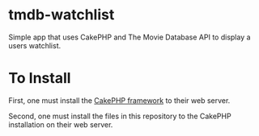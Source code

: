 tmdb-watchlist
==============

Simple app that uses CakePHP and The Movie Database API to display a users watchlist.

To Install
==============

First, one must install the <a href="https://github.com/cakephp/cakephp">CakePHP framework</a> to their web server.

Second, one must install the files in this repository to the CakePHP installation on their web server.


